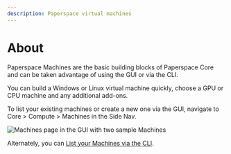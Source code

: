 ```yaml
---
description: Paperspace virtual machines
---
```


# About

Paperspace Machines are the basic building blocks of Paperspace Core and can be taken advantage of using the GUI or via the CLI.

You can build a Windows or Linux virtual machine quickly, choose a GPU or CPU machine and any additional add-ons.

To list your existing machines or create a new one via the GUI, navigate to Core &gt; Compute &gt; Machines in the Side Nav.

![Machines page in the GUI with two sample Machines](../.gitbook/assets/screen-shot-2019-07-11-at-6.34.25-pm.png)

Alternately, you can [List your Machines via the CLI](list-machines.md).

